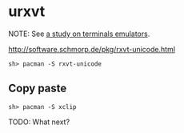 # urxvt

NOTE: See [a study on terminals emulators](study-on-terminal-emulators.md).

http://software.schmorp.de/pkg/rxvt-unicode.html

```
sh> pacman -S rxvt-unicode
```

## Copy paste

```
sh> pacman -S xclip
```

TODO: What next?
